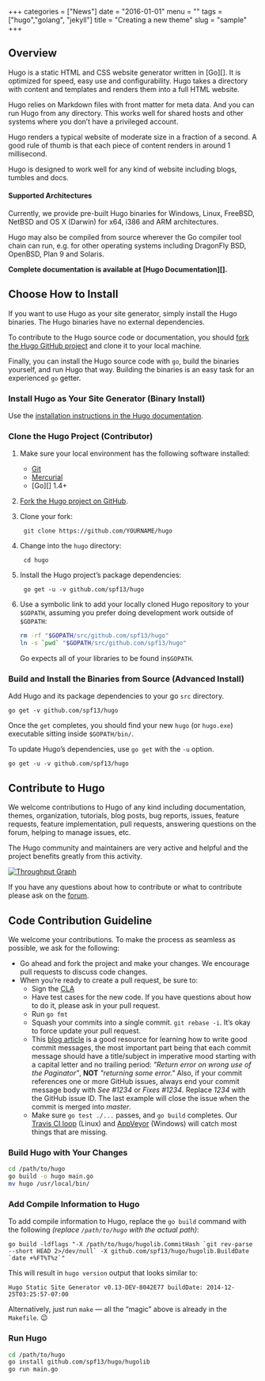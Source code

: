 +++
categories = ["News"]
date = "2016-01-01"
menu = ""
tags = ["hugo","golang", "jekyll"]
title = "Creating a new theme"
slug = "sample"
+++

## Overview

Hugo is a static HTML and CSS website generator written in [Go][].
It is optimized for speed, easy use and configurability.
Hugo takes a directory with content and templates and renders them into a full HTML website.

Hugo relies on Markdown files with front matter for meta data.
And you can run Hugo from any directory.
This works well for shared hosts and other systems where you don’t have a privileged account.

Hugo renders a typical website of moderate size in a fraction of a second.
A good rule of thumb is that each piece of content renders in around 1 millisecond.

Hugo is designed to work well for any kind of website including blogs, tumbles and docs.

#### Supported Architectures

Currently, we provide pre-built Hugo binaries for Windows, Linux, FreeBSD, NetBSD and OS&nbsp;X (Darwin) for x64, i386 and ARM architectures.

Hugo may also be compiled from source wherever the Go compiler tool chain can run, e.g. for other operating systems including DragonFly BSD, OpenBSD, Plan&nbsp;9 and Solaris.

**Complete documentation is available at [Hugo Documentation][].**

## Choose How to Install

If you want to use Hugo as your site generator, simply install the Hugo binaries.
The Hugo binaries have no external dependencies.

To contribute to the Hugo source code or documentation, you should [fork the Hugo GitHub project](https://github.com/spf13/hugo#fork-destination-box) and clone it to your local machine.

Finally, you can install the Hugo source code with `go`, build the binaries yourself, and run Hugo that way. 
Building the binaries is an easy task for an experienced `go` getter.

### Install Hugo as Your Site Generator (Binary Install)

Use the [installation instructions in the Hugo documentation](http://gohugo.io/overview/installing/).

### Clone the Hugo Project (Contributor)

1. Make sure your local environment has the following software installed:

    * [Git](https://git-scm.com/)
    * [Mercurial](https://www.mercurial-scm.org/)
    * [Go][] 1.4+

2. [Fork the Hugo project on GitHub](https://github.com/spf13/hugo).

3. Clone your fork:

        git clone https://github.com/YOURNAME/hugo

4. Change into the `hugo` directory:

        cd hugo

5. Install the Hugo project’s package dependencies:

        go get -u -v github.com/spf13/hugo

6. Use a symbolic link to add your locally cloned Hugo repository to your `$GOPATH`, assuming you prefer doing development work outside of `$GOPATH`:

    ``` bash
    rm -rf "$GOPATH/src/github.com/spf13/hugo"
    ln -s `pwd` "$GOPATH/src/github.com/spf13/hugo"
    ```

    Go expects all of your libraries to be found in`$GOPATH`.

### Build and Install the Binaries from Source (Advanced Install)

Add Hugo and its package dependencies to your go `src` directory.

    go get -v github.com/spf13/hugo

Once the `get` completes, you should find your new `hugo` (or `hugo.exe`) executable sitting inside `$GOPATH/bin/`.

To update Hugo’s dependencies, use `go get` with the `-u` option.

    go get -u -v github.com/spf13/hugo

## Contribute to Hugo

We welcome contributions to Hugo of any kind including documentation, themes, organization, tutorials, blog posts, bug reports, issues, feature requests, feature implementation, pull requests, answering questions on the forum, helping to manage issues, etc. 

The Hugo community and maintainers are very active and helpful and the project benefits greatly from this activity.

[![Throughput Graph](https://graphs.waffle.io/spf13/hugo/throughput.svg)](https://waffle.io/spf13/hugo/metrics)

If you have any questions about how to contribute or what to contribute please ask on the [forum](http://discuss.gohugo.io).

## Code Contribution Guideline

We welcome your contributions. 
To make the process as seamless as possible, we ask for the following:

* Go ahead and fork the project and make your changes. We encourage pull requests to discuss code changes.
* When you’re ready to create a pull request, be sure to:
     * Sign the [CLA](https://cla-assistant.io/spf13/hugo)
     * Have test cases for the new code. If you have questions about how to do it, please ask in your pull request.
     * Run `go fmt`
     * Squash your commits into a single commit. `git rebase -i`. It’s okay to force update your pull request.
     * This [blog article](http://chris.beams.io/posts/git-commit/) is a good resource for learning how to write good commit messages, the most important part being that each commit message should have a title/subject in imperative mood starting with a capital letter and no trailing period: *"Return error on wrong use of the Paginator"*, **NOT** *"returning some error."* Also, if your commit references one or more GitHub issues, always end your commit message body with *See #1234* or *Fixes #1234*. Replace *1234* with the GitHub issue ID. The last example will close the issue when the commit is merged into *master*.
     * Make sure `go test ./...` passes, and `go build` completes. Our [Travis CI loop](https://travis-ci.org/spf13/hugo) (Linux) and [AppVeyor](https://ci.appveyor.com/project/spf13/hugo/branch/master) (Windows) will catch most things that are missing.

### Build Hugo with Your Changes

``` bash
cd /path/to/hugo
go build -o hugo main.go
mv hugo /usr/local/bin/
```

### Add Compile Information to Hugo

To add compile information to Hugo, replace the `go build` command with the following *(replace `/path/to/hugo` with the actual path)*:

    go build -ldflags "-X /path/to/hugo/hugolib.CommitHash `git rev-parse --short HEAD 2>/dev/null` -X github.com/spf13/hugo/hugolib.BuildDate `date +%FT%T%z`"

This will result in `hugo version` output that looks similar to:

    Hugo Static Site Generator v0.13-DEV-8042E77 buildDate: 2014-12-25T03:25:57-07:00

Alternatively, just run `make` &mdash; all the “magic” above is already in the `Makefile`.  :wink:

### Run Hugo

``` bash
cd /path/to/hugo
go install github.com/spf13/hugo/hugolib
go run main.go
```


